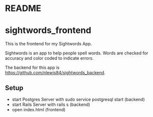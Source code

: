 # README
# sightwords_frontend

This is the frontend for my Sightwords App.

Sightwords is an app to help people spell words. Words are checked for accuracy and color coded to indicate errors.

The backend for this app is https://github.com/nlewis84/sightwords_backend.

## Setup

* start Postgres Server with sudo service postgresql start (backend)
* start Rails Server with rails s (backend)
* open index.html (frontend)
